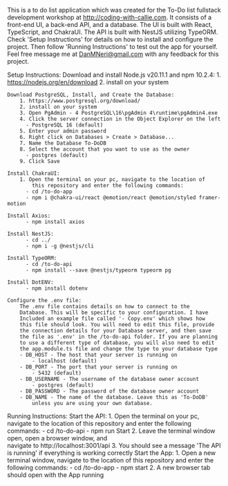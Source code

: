 This is a to do list application which was created for the To-Do list
fullstack development workshop at http://coding-with-callie.com. It 
consists of a front-end UI, a back-end API, and a database. The UI is
built with React, TypeScript, and ChakraUI. The API is built with NestJS
utilizing TypeORM. Check 'Setup Instructions' for details on how to
install and configure the project. Then follow 'Running Instructions' to
test out the app for yourself. Feel free message me at 
DanMNeri@gmail.com with any feedback for this project. 

Setup Instructions:
    Download and install Node.js v20.11.1 and npm 10.2.4:
        1. https://nodejs.org/en/download
        2. install on your system
        
    Download PostgreSQL, Install, and Create the Database:
        1. https://www.postgresql.org/download/
        2. install on your system
        3. Open PgAdmin - 4 PostgreSQL\16\pgAdmin 4\runtime\pgAdmin4.exe
        4. Click the server connection in the Object Explorer on the left 
          - PostgreSQL 16 (default)
        5. Enter your admin password
        6. Right click on Databases > Create > Database...
        7. Name the Database To-DoDB
        8. Select the account that you want to use as the owner 
          - postgres (default)
        9. Click Save
        
    Install ChakraUI:
        1. Open the terminal on your pc, navigate to the location of 
            this repository and enter the following commands:
          - cd /to-do-app
          - npm i @chakra-ui/react @emotion/react @emotion/styled framer-motion
        
    Install Axios:
          - npm install axios
        
    Install NestJS:
          - cd ../
          - npm i -g @nestjs/cli
        
    Install TypeORM:
          - cd /to-do-api
          - npm install --save @nestjs/typeorm typeorm pg
          
    Install DotENV:
          - npm install dotenv
          
    Configure the .env file:
        The .env file contains details on how to connect to the 
        Database. This will be specific to your configuration. I have
        Included an example file called '- Copy.env' which shows how 
        this file should look. You will need to edit this file, provide 
        the connection details for your Database server, and then save
        the file as '.env' in the /to-do-api folder. If you are planning
        to use a different type of database, you will also need to edit
        the app.module.ts file and change the type to your database type
        - DB_HOST - The host that your server is running on
            - localhost (default)
        - DB_PORT - The port that your server is running on
            - 5432 (default)
        - DB_USERNAME - The username of the database owner account
            - postgres (default)
        - DB_PASSWORD - The password of the database owner account
        - DB_NAME - The name of the database. Leave this as 'To-DoDB'
            unless you are using your own database.
    
Running Instructions:
    Start the API:
        1. Open the terminal on your pc, navigate to the location of 
            this repository and enter the following commands:
          - cd /to-do-api
          - npm run Start
        2. Leave the terminal window open, open a browser window, and  
            navigate to http://localhost:3001/api
        3. You should see a message 'The API is running' if everything
            is working correctly
    Start the App:
        1. Open a new terminal window, navigate to the location of this
            repository and enter the following commands:
          - cd /to-do-app
          - npm start
        2. A new browser tab should open with the App running
